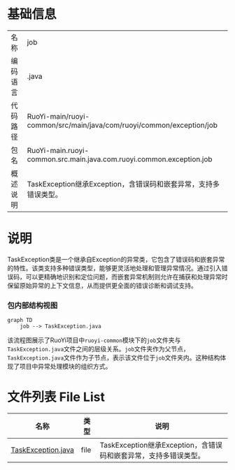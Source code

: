 # 基础信息

|      |      |
|------|------|
| 名称 | job |
| 编码语言 | .java |
| 代码路径 | RuoYi-main/ruoyi-common/src/main/java/com/ruoyi/common/exception/job |
| 包名 | RuoYi-main.ruoyi-common.src.main.java.com.ruoyi.common.exception.job |
| 概述说明 | TaskException继承Exception，含错误码和嵌套异常，支持多错误类型。 |

# 说明

TaskException类是一个继承自Exception的异常类，它包含了错误码和嵌套异常的特性。该类支持多种错误类型，能够更灵活地处理和管理异常情况。通过引入错误码，可以更精确地识别和定位问题，而嵌套异常机制则允许在捕获和处理异常时保留原始异常的上下文信息，从而提供更全面的错误诊断和调试支持。


### 包内部结构视图

```mermaid
graph TD
    job --> TaskException.java
```

该流程图展示了RuoYi项目中`ruoyi-common`模块下的`job`文件夹与`TaskException.java`文件之间的层级关系。`job`文件夹作为父节点，`TaskException.java`文件作为子节点，表示该文件位于`job`文件夹内。这种结构体现了项目中异常处理模块的组织方式。

# 文件列表 File List

| 名称   | 类型  | 说明 |
|-------|------|-------------|
| [TaskException.java](TaskException.md) | file | TaskException继承Exception，含错误码和嵌套异常，支持多错误类型。 |


